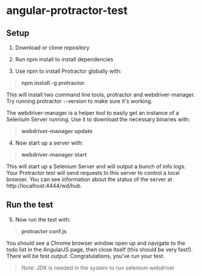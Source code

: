 # angular-protractor-test

## Setup

1. Download or clone repository
2. Run npm install to install dependencies

3. Use npm to install Protractor globally with:
> **npm install -g protractor**

This will install two command line tools, protractor and webdriver-manager. Try running protractor --version to make sure it's working.

The webdriver-manager is a helper tool to easily get an instance of a Selenium Server running. Use it to download the necessary binaries with:

> **webdriver-manager update**

4. Now start up a server with:
> **webdriver-manager start**

This will start up a Selenium Server and will output a bunch of info logs. Your Protractor test will send requests to this server to control a local browser. You can see information about the status of the server at http://localhost:4444/wd/hub.

## Run the test

5. Now run the test with:
> **protractor conf.js**

You should see a Chrome browser window open up and navigate to the todo list in the AngularJS page, then close itself (this should be very fast!). There will be test output.
Congratulations, you've run your test.

> Note: JDK is needed in the system to run selenium webdriver